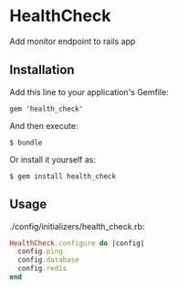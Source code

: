 # HealthCheck

Add monitor endpoint to rails app

## Installation

Add this line to your application's Gemfile:

    gem 'health_check'

And then execute:

    $ bundle

Or install it yourself as:

    $ gem install health_check

## Usage

./config/initializers/health_check.rb:

```ruby
HealthCheck.configure do |config|
  config.ping
  config.database
  config.redis
end
```
